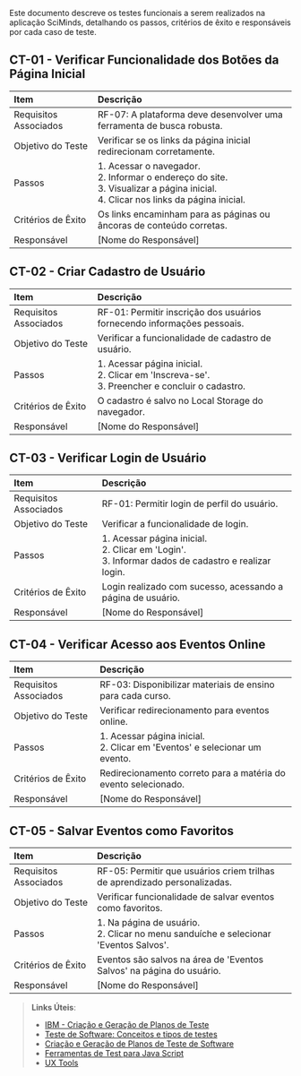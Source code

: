 Este documento descreve os testes funcionais a serem realizados na aplicação SciMinds, detalhando os passos, critérios de êxito e responsáveis por cada caso de teste.

## CT-01 - Verificar Funcionalidade dos Botões da Página Inicial

| Item | Descrição |
|:----|:-----------|
| Requisitos Associados | RF-07: A plataforma deve desenvolver uma ferramenta de busca robusta. |
| Objetivo do Teste | Verificar se os links da página inicial redirecionam corretamente. |
| Passos | 1. Acessar o navegador.<br>2. Informar o endereço do site.<br>3. Visualizar a página inicial.<br>4. Clicar nos links da página inicial. |
| Critérios de Êxito | Os links encaminham para as páginas ou âncoras de conteúdo corretas. |
| Responsável | [Nome do Responsável] |

## CT-02 - Criar Cadastro de Usuário

| Item | Descrição |
|:----|:-----------|
| Requisitos Associados | RF-01: Permitir inscrição dos usuários fornecendo informações pessoais. |
| Objetivo do Teste | Verificar a funcionalidade de cadastro de usuário. |
| Passos | 1. Acessar página inicial.<br>2. Clicar em 'Inscreva-se'.<br>3. Preencher e concluir o cadastro. |
| Critérios de Êxito | O cadastro é salvo no Local Storage do navegador. |
| Responsável | [Nome do Responsável] |

## CT-03 - Verificar Login de Usuário

| Item | Descrição |
|:----|:-----------|
| Requisitos Associados | RF-01: Permitir login de perfil do usuário. |
| Objetivo do Teste | Verificar a funcionalidade de login. |
| Passos | 1. Acessar página inicial.<br>2. Clicar em 'Login'.<br>3. Informar dados de cadastro e realizar login. |
| Critérios de Êxito | Login realizado com sucesso, acessando a página de usuário. |
| Responsável | [Nome do Responsável] |

## CT-04 - Verificar Acesso aos Eventos Online

| Item | Descrição |
|:----|:-----------|
| Requisitos Associados | RF-03: Disponibilizar materiais de ensino para cada curso. |
| Objetivo do Teste | Verificar redirecionamento para eventos online. |
| Passos | 1. Acessar página inicial.<br>2. Clicar em 'Eventos' e selecionar um evento. |
| Critérios de Êxito | Redirecionamento correto para a matéria do evento selecionado. |
| Responsável | [Nome do Responsável] |

## CT-05 - Salvar Eventos como Favoritos

| Item | Descrição |
|:----|:-----------|
| Requisitos Associados | RF-05: Permitir que usuários criem trilhas de aprendizado personalizadas. |
| Objetivo do Teste | Verificar funcionalidade de salvar eventos como favoritos. |
| Passos | 1. Na página de usuário.<br>2. Clicar no menu sanduíche e selecionar 'Eventos Salvos'. |
| Critérios de Êxito | Eventos são salvos na área de 'Eventos Salvos' na página do usuário. |
| Responsável | [Nome do Responsável] |


 
> **Links Úteis**:
> - [IBM - Criação e Geração de Planos de Teste](https://www.ibm.com/developerworks/br/local/rational/criacao_geracao_planos_testes_software/index.html)
> -  [Teste de Software: Conceitos e tipos de testes](https://blog.onedaytesting.com.br/teste-de-software/)
> - [Criação e Geração de Planos de Teste de Software](https://www.ibm.com/developerworks/br/local/rational/criacao_geracao_planos_testes_software/index.html)
> - [Ferramentas de Test para Java Script](https://geekflare.com/javascript-unit-testing/)
> - [UX Tools](https://uxdesign.cc/ux-user-research-and-user-testing-tools-2d339d379dc7)
